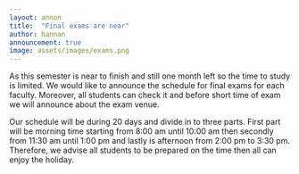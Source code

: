 ```yaml
---
layout: annon
title:  "Final exams are near"
author: hannan
announcement: true
image: assets/images/exams.png
---
```


As this semester is near to finish and still one month left so the time to study is limited. We would like to announce the schedule for final exams for each faculty. Moreover, all students can check it and before short time of exam we will announce about the exam venue.

Our schedule will be during 20 days and divide in to three parts. First part will be morning time starting from 8:00 am until 10:00 am then secondly from 11:30 am until 1:00 pm and lastly is afternoon from 2:00 pm to 3:30 pm. Therefore, we advise all students to be prepared on the time then all can enjoy the holiday.
